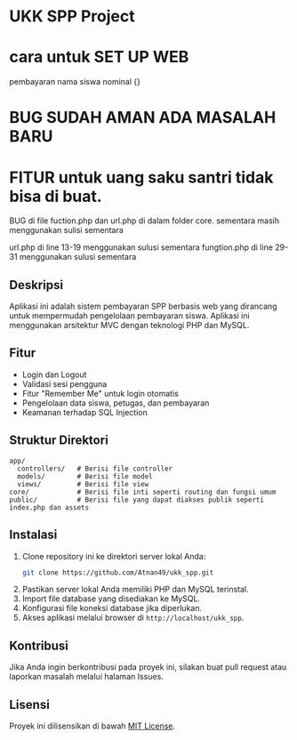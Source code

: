 # UKK SPP Project



# cara untuk SET UP WEB
pembayaran nama siswa nominal  {}
# BUG SUDAH AMAN ADA MASALAH BARU 
# FITUR untuk uang saku santri tidak bisa di buat.

BUG di file fuction.php dan url.php di dalam folder core. sementara masih menggunakan sulisi sementara

url.php di line 13-19 menggunakan sulusi sementara
fungtion.php di line 29-31 menggunakan sulusi sementara

## Deskripsi
Aplikasi ini adalah sistem pembayaran SPP berbasis web yang dirancang untuk mempermudah pengelolaan pembayaran siswa. Aplikasi ini menggunakan arsitektur MVC dengan teknologi PHP dan MySQL.

## Fitur
- Login dan Logout
- Validasi sesi pengguna
- Fitur "Remember Me" untuk login otomatis
- Pengelolaan data siswa, petugas, dan pembayaran
- Keamanan terhadap SQL Injection

## Struktur Direktori
```
app/
  controllers/   # Berisi file controller
  models/        # Berisi file model
  views/         # Berisi file view
core/            # Berisi file inti seperti routing dan fungsi umum
public/          # Berisi file yang dapat diakses publik seperti index.php dan assets
```

## Instalasi
1. Clone repository ini ke direktori server lokal Anda:
   ```bash
   git clone https://github.com/Atnan49/ukk_spp.git
   ```
2. Pastikan server lokal Anda memiliki PHP dan MySQL terinstal.
3. Import file database yang disediakan ke MySQL.
4. Konfigurasi file koneksi database jika diperlukan.
5. Akses aplikasi melalui browser di `http://localhost/ukk_spp`.

## Kontribusi
Jika Anda ingin berkontribusi pada proyek ini, silakan buat pull request atau laporkan masalah melalui halaman Issues.

## Lisensi
Proyek ini dilisensikan di bawah [MIT License](LICENSE).
